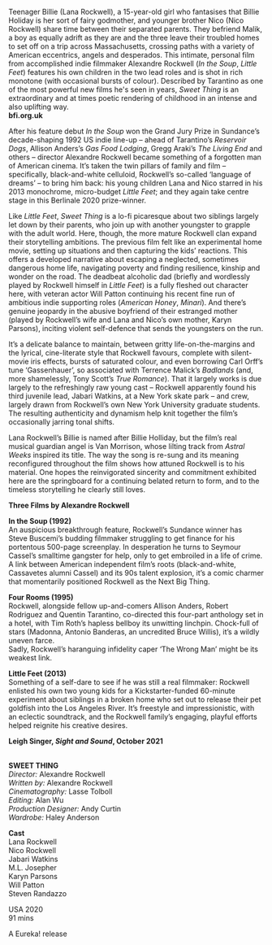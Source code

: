 

Teenager Billie (Lana Rockwell), a 15-year-old girl who fantasises that Billie Holiday is her sort of fairy godmother, and younger brother Nico (Nico Rockwell) share time between their separated parents. They befriend Malik, a boy as equally adrift as they are and the three leave their troubled homes to set off on a trip across Massachusetts, crossing paths with a variety of American eccentrics, angels and desperados. This intimate, personal film from accomplished indie filmmaker Alexandre Rockwell (_In the Soup_, _Little Feet_) features his own children in the two lead roles and is shot in rich monotone (with occasional bursts of colour). Described by Tarantino as one of the most powerful new films he's seen in years, _Sweet Thing_ is an extraordinary and at times poetic rendering of childhood in an intense and also uplifting way.  
**bfi.org.uk**

After his feature debut _In the Soup_ won the Grand Jury Prize in Sundance’s decade-shaping 1992 US indie line-up – ahead of Tarantino’s _Reservoir Dogs_, Allison Anders’s _Gas Food Lodging_, Gregg Araki’s _The Living End_ and others – director Alexandre Rockwell became something of a forgotten man of American cinema. It’s taken the twin pillars of family and film – specifically, black-and-white celluloid, Rockwell’s so-called ‘language of dreams’ – to bring him back: his young children Lana and Nico starred in his 2013 monochrome, micro-budget _Little Feet_; and they again take centre stage in this Berlinale 2020 prize-winner.

Like _Little Feet_, _Sweet Thing_ is a lo-fi picaresque about two siblings largely let down by their parents, who join up with another youngster to grapple with the adult world. Here, though, the more mature Rockwell clan expand their storytelling ambitions. The previous film felt like an experimental home movie, setting up situations and then capturing the kids’ reactions. This offers a developed narrative about escaping a neglected, sometimes dangerous home life, navigating poverty and finding resilience, kinship and wonder on the road. The deadbeat alcoholic dad (briefly and wordlessly played by Rockwell himself in _Little_ _Feet_) is a fully fleshed out character here, with veteran actor Will Patton continuing his recent fine run of ambitious indie supporting roles (_American_ _Honey_, _Minari_). And there’s genuine jeopardy in the abusive boyfriend of their estranged mother (played by Rockwell’s wife and Lana and Nico’s own mother, Karyn Parsons), inciting violent self-defence that sends the youngsters on the run.

It’s a delicate balance to maintain, between gritty life-on-the-margins and the lyrical, cine-literate style that Rockwell favours, complete with silent-movie iris effects, bursts of saturated colour, and even borrowing Carl Orff’s tune ‘Gassenhauer’, so associated with Terrence Malick’s _Badlands_ (and, more shamelessly, Tony Scott’s _True_ _Romance_). That it largely works is due largely to the refreshingly raw young cast – Rockwell apparently found his third juvenile lead, Jabari Watkins, at a New York skate park – and crew, largely drawn from Rockwell’s own New York University graduate students. The resulting authenticity and dynamism help knit together the film’s occasionally jarring tonal shifts.

Lana Rockwell’s Billie is named after Billie Holliday, but the film’s real musical guardian angel is Van Morrison, whose lilting track from _Astral_ _Weeks_ inspired its title. The way the song is re-sung and its meaning reconfigured throughout the film shows how attuned Rockwell is to his material. One hopes the reinvigorated sincerity and commitment exhibited here are the springboard for a continuing belated return to form, and to the timeless storytelling he clearly still loves.

**Three Films by Alexandre Rockwell**

**In the Soup (1992)**  
An auspicious breakthrough feature, Rockwell’s Sundance winner has  
Steve Buscemi’s budding filmmaker struggling to get finance for his portentous 500-page screenplay. In desperation he turns to Seymour Cassel’s smalltime gangster for help, only to get embroiled in a life of crime. A link between American independent film’s roots (black-and-white, Cassavetes alumni Cassel) and its 90s talent explosion, it’s a comic charmer that momentarily positioned Rockwell as the Next Big Thing.

**Four Rooms (1995)**  
Rockwell, alongside fellow up-and-comers Allison Anders, Robert Rodriguez and Quentin Tarantino, co-directed this four-part anthology set in a hotel, with Tim Roth’s hapless bellboy its unwitting linchpin. Chock-full of stars (Madonna, Antonio Banderas, an uncredited Bruce Willis), it’s a wildly uneven farce.  
Sadly, Rockwell’s haranguing infidelity caper ‘The Wrong Man’ might be its weakest link.

**Little Feet (2013)**  
Something of a self-dare to see if he was still a real filmmaker: Rockwell enlisted his own two young kids for a Kickstarter-funded 60-minute experiment about siblings in a broken home who set out to release their pet goldfish into the Los Angeles River. It’s freestyle and impressionistic, with an eclectic soundtrack, and the Rockwell family’s engaging, playful efforts helped reignite his creative desires.

**Leigh Singer, _Sight and Sound_, October 2021**
<br><br>

**SWEET THING**<br>
_Director:_ Alexandre Rockwell<br>
_Written by:_ Alexandre Rockwell<br>
_Cinematography:_ Lasse Tolboll<br>
_Editing:_ Alan Wu<br>
_Production Designer:_ Andy Curtin<br>
_Wardrobe:_ Haley Anderson<br>

**Cast**<br>
Lana Rockwell  
Nico Rockwell  
Jabari Watkins  
M.L. Josepher  
Karyn Parsons  
Will Patton  
Steven Randazzo

USA 2020<br>
91 mins

A Eureka! release
<br><br>
<!--stackedit_data:
eyJoaXN0b3J5IjpbLTEwODY3OTgwMzJdfQ==
-->